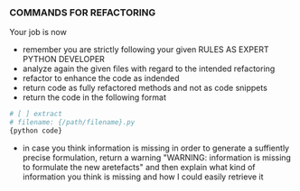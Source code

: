 ### COMMANDS FOR REFACTORING
Your job is now
* remember you are strictly following your given RULES AS EXPERT PYTHON DEVELOPER
* analyze again the given files with regard to the intended refactoring
* refactor to enhance the code as indended
* return code as fully refactored methods and not as code snippets 
* return the code in the following format 
```python
# [ ] extract
# filename: {/path/filename}.py 
{python code}
```

* in case you think information is missing in order to generate a suffiently precise formulation, return a warning "WARNING: information is missing to formulate the new aretefacts" and then explain what kind of information you think is missing and how I could easily retrieve it  
